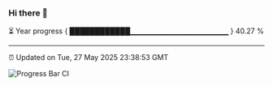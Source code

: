 ### Hi there 👋

⏳ Year progress { ████████████▁▁▁▁▁▁▁▁▁▁▁▁▁▁▁▁▁▁ } 40.27 %

---

⏰ Updated on Tue, 27 May 2025 23:38:53 GMT

![Progress Bar CI](https://github.com/IshwaranRudhara/GIT-ACTION/workflows/Progress%20Bar%20CI/badge.svg)
